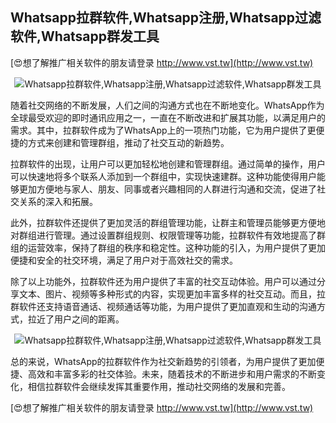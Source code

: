 ## **Whatsapp拉群软件,Whatsapp注册,Whatsapp过滤软件,Whatsapp群发工具**

[😍想了解推广相关软件的朋友请登录 http://www.vst.tw](http://www.vst.tw)

 <center><img src="https://vst.tw/MP4/tuiguang/png/5.png" alt="Whatsapp拉群软件,Whatsapp注册,Whatsapp过滤软件,Whatsapp群发工具"></center>

随着社交网络的不断发展，人们之间的沟通方式也在不断地变化。WhatsApp作为全球最受欢迎的即时通讯应用之一，一直在不断改进和扩展其功能，以满足用户的需求。其中，拉群软件成为了WhatsApp上的一项热门功能，它为用户提供了更便捷的方式来创建和管理群组，推动了社交互动的新趋势。

拉群软件的出现，让用户可以更加轻松地创建和管理群组。通过简单的操作，用户可以快速地将多个联系人添加到一个群组中，实现快速建群。这种功能使得用户能够更加方便地与家人、朋友、同事或者兴趣相同的人群进行沟通和交流，促进了社交关系的深入和拓展。

此外，拉群软件还提供了更加灵活的群组管理功能，让群主和管理员能够更方便地对群组进行管理。通过设置群组规则、权限管理等功能，拉群软件有效地提高了群组的运营效率，保持了群组的秩序和稳定性。这种功能的引入，为用户提供了更加便捷和安全的社交环境，满足了用户对于高效社交的需求。

除了以上功能外，拉群软件还为用户提供了丰富的社交互动体验。用户可以通过分享文本、图片、视频等多种形式的内容，实现更加丰富多样的社交互动。而且，拉群软件还支持语音通话、视频通话等功能，为用户提供了更加直观和生动的沟通方式，拉近了用户之间的距离。

 <center><img src="https://vst.tw/MP4/tuiguang/png/5.png" alt="Whatsapp拉群软件,Whatsapp注册,Whatsapp过滤软件,Whatsapp群发工具"></center>

总的来说，WhatsApp的拉群软件作为社交新趋势的引领者，为用户提供了更加便捷、高效和丰富多彩的社交体验。未来，随着技术的不断进步和用户需求的不断变化，相信拉群软件会继续发挥其重要作用，推动社交网络的发展和完善。

[😍想了解推广相关软件的朋友请登录 http://www.vst.tw](http://www.vst.tw)



